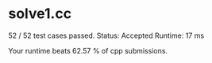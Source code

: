 # solve1.cc

52 / 52 test cases passed.
Status: Accepted
Runtime: 17 ms

Your runtime beats 62.57 % of cpp submissions.


